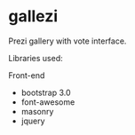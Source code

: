 gallezi
=======

Prezi gallery with vote interface.


Libraries used:

Front-end

- bootstrap 3.0
- font-awesome
- masonry
- jquery
